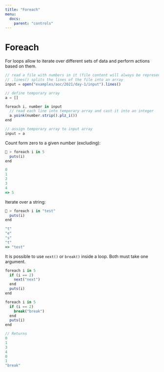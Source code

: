 ```yaml
---
title: "Foreach"
menu:
  docs:
    parent: "controls"
---
```

# Foreach
For loops allow to iterate over different sets of data and perform actions based on them.

```js
// read a file with numbers in it (file content will always be represented by strings)
// .lines() splits the lines of the file into an array
input = open("examples/aoc/2021/day-1/input").lines()

// define temporary array
a = []

foreach i, number in input
  // read each line into temporary array and cast it into an integer
  a.yoink(number.strip().plz_i())
end

// assign temporary array to input array
input = a
```


Count form zero to a given number (excluding):

```js
🚀 > foreach i in 5
  puts(i)
end

0
1
2
3
4
=> 5
```

Iterate over a string:

```js
🚀 > foreach i in "test" 
  puts(i)
end

"t"
"e"
"s"
"t" 
=> "test"
```

It is possible to use `next()` or `break()` inside a loop. Both must take one argument.

```js
foreach i in 5
  if (i == 2)
    next("next")
  end
  puts(i)
end

foreach i in 5
  if (i == 2)
    break("break")
  end
  puts(i)
end

// Returns
0
1
3
4
0
1
"break"
```